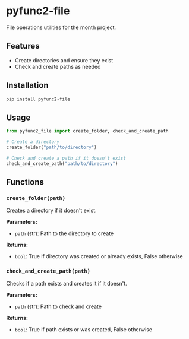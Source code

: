 # pyfunc2-file

File operations utilities for the month project.

## Features

- Create directories and ensure they exist
- Check and create paths as needed

## Installation

```bash
pip install pyfunc2-file
```

## Usage

```python
from pyfunc2_file import create_folder, check_and_create_path

# Create a directory
create_folder("path/to/directory")

# Check and create a path if it doesn't exist
check_and_create_path("path/to/directory")
```

## Functions

### `create_folder(path)`

Creates a directory if it doesn't exist.

**Parameters:**
- `path` (str): Path to the directory to create

**Returns:**
- `bool`: True if directory was created or already exists, False otherwise

### `check_and_create_path(path)`

Checks if a path exists and creates it if it doesn't.

**Parameters:**
- `path` (str): Path to check and create

**Returns:**
- `bool`: True if path exists or was created, False otherwise
